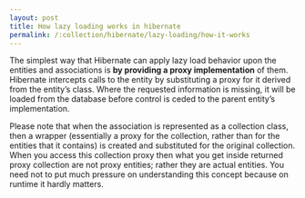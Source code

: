 ```yaml
---
layout: post
title: How lazy loading works in hibernate
permalink: /:collection/hibernate/lazy-loading/how-it-works
---
```


The simplest way that Hibernate can apply lazy load behavior upon the entities and associations is **by providing a proxy implementation** of them. Hibernate intercepts calls to the entity by substituting a proxy for it derived from the entity’s class. Where the requested information is missing, it will be loaded from the database before control is ceded to the parent entity’s implementation.

Please note that when the association is represented as a collection class, then a wrapper (essentially a proxy for the collection, rather than for the entities that it contains) is created and substituted for the original collection. When you access this collection proxy then what you get inside returned proxy collection are not proxy entities; rather they are actual entities. You need not to put much pressure on understanding this concept because on runtime it hardly matters.
